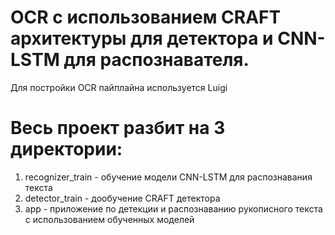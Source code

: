 # OCR с использованием CRAFT архитектуры для детектора и CNN-LSTM для распознавателя.
Для постройки OCR пайплайна используется Luigi
# Весь проект разбит на 3 директории:
1. recognizer_train - обучение модели CNN-LSTM для распознавания текста
2. detector_train - дообучение CRAFT детектора
3. app - приложение по детекции и распознаванию рукописного текста с использованием обученных моделей
